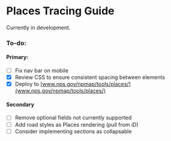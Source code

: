 # Places Tracing Guide

Currently in development.

### To-do:

#### Primary:

- [ ] Fix nav bar on mobile
- [X] Review CSS to ensure consistent spacing between elements
- [X] Deploy to [www.nps.gov/npmap/tools/places/](www.nps.gov/npmap/tools/places/)

#### Secondary

- [ ] Remove optional fields not currently supported
- [ ] Add road styles as Places rendering (pull from iD)
- [ ] Consider implementing sections as collapsable
